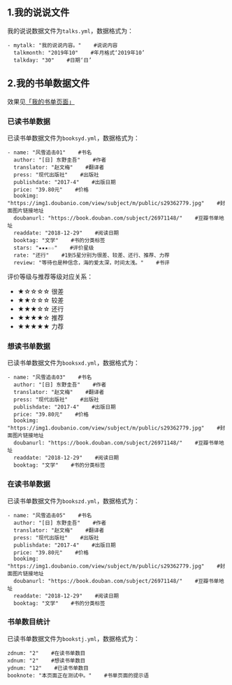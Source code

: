 ## 1.我的说说文件
我的说说数据文件为`talks.yml`，数据格式为：

```
- mytalk: "我的说说内容。"    #说说内容
  talkmonth: "2019年10"    #年月格式‘2019年10’
  talkday: "30"    #日期‘日’
```

## 2.我的书单数据文件
效果见[「我的书单页面」](https://duter2016.github.io/books/)

### 已读书单数据
已读书单数据文件为`booksyd.yml`，数据格式为：  

```
- name: "风雪追击01"    #书名
  author: "[日] 东野圭吾"    #作者
  translator: "赵文梅"    #翻译者
  press: "现代出版社"    #出版社
  publishdate: "2017-4"    #出版日期
  price: "39.80元"    #价格
  bookimg: "https://img1.doubanio.com/view/subject/m/public/s29362779.jpg"    #封面图片链接地址
  doubanurl: "https://book.douban.com/subject/26971148/"    #豆瓣书单地址
  readdate: "2018-12-29"    #阅读日期
  booktag: "文学"    #书的分类标签
  stars: "★★★☆☆"    #评价星级
  rate: "还行"    #1到5星分别为很差、较差、还行、推荐、力荐
  review: "等待也是种信念，海的爱太深，时间太浅。"    #书评
```

评价等级与推荐等级对应关系：
+ ★☆☆☆☆ 很差
+ ★★☆☆☆ 较差
+ ★★★☆☆ 还行
+ ★★★★☆ 推荐
+ ★★★★★ 力荐

### 想读书单数据
已读书单数据文件为`booksxd.yml`，数据格式为：  

```
- name: "风雪追击03"    #书名
  author: "[日] 东野圭吾"    #作者
  translator: "赵文梅"    #翻译者
  press: "现代出版社"    #出版社
  publishdate: "2017-4"    #出版日期
  price: "39.80元"    #价格
  bookimg: "https://img1.doubanio.com/view/subject/m/public/s29362779.jpg"    #封面图片链接地址
  doubanurl: "https://book.douban.com/subject/26971148/"    #豆瓣书单地址
  readdate: "2018-12-29"    #阅读日期
  booktag: "文学"    #书的分类标签
```
### 在读书单数据
已读书单数据文件为`bookszd.yml`，数据格式为：  

```
- name: "风雪追击05"    #书名
  author: "[日] 东野圭吾"    #作者
  translator: "赵文梅"    #翻译者
  press: "现代出版社"    #出版社
  publishdate: "2017-4"    #出版日期
  price: "39.80元"    #价格
  bookimg: "https://img1.doubanio.com/view/subject/m/public/s29362779.jpg"    #封面图片链接地址
  doubanurl: "https://book.douban.com/subject/26971148/"    #豆瓣书单地址
  readdate: "2018-12-29"    #阅读日期
  booktag: "文学"    #书的分类标签
```

### 书单数目统计
已读书单数据文件为`bookstj.yml`，数据格式为：

```
zdnum: "2"    #在读书单数目
xdnum: "2"    #想读书单数目
ydnum: "12"    #已读书单数目
booknote: "本页面正在测试中。"    #书单页面的提示语
```

